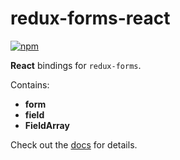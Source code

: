 # redux-forms-react

[![npm](https://img.shields.io/npm/v/redux-forms-react.svg)](https://www.npmjs.com/package/redux-forms-react)

**React** bindings for `redux-forms`.

Contains:
* **form**
* **field**
* **FieldArray**

Check out the [docs](https://oreqizer.gitbooks.io/redux-forms/content) for details.
